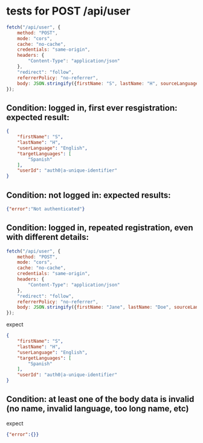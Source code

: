 # tests for POST /api/user
```js
fetch("/api/user", {
    method: "POST",
    mode: "cors",
    cache: "no-cache",
    credentials: "same-origin",
    headers: {
        "Content-Type": "application/json"
    },
    "redirect": "follow",
    referrerPolicy: "no-referrer",
    body: JSON.stringify({firstName: "S", lastName: "H", sourceLanguage: "English", targetLanguages: ["Spanish"]})
});
```
## Condition: logged in, first ever resgistration: expected result:
```json
{
    "firstName": "S",
    "lastName": "H",
    "userLanguage": "English",
    "targetLanguages": [
        "Spanish"
    ],
    "userId": "auth0|a-unique-identifier"
}
```
## Condition: not logged in: expected results:
```json
{"error":"Not authenticated"}
```
## Condition: logged in, repeated registration, even with different details:
```js
fetch("/api/user", {
    method: "POST",
    mode: "cors",
    cache: "no-cache",
    credentials: "same-origin",
    headers: {
        "Content-Type": "application/json"
    },
    "redirect": "follow",
    referrerPolicy: "no-referrer",
    body: JSON.stringify({firstName: "Jane", lastName: "Doe", sourceLanguage: "Korean", targetLanguages: ["Mandarin", "Spanish"]})
});
```
expect
```json
{
    "firstName": "S",
    "lastName": "H",
    "userLanguage": "English",
    "targetLanguages": [
        "Spanish"
    ],
    "userId": "auth0|a-unique-identifier"
}
```

## Condition: at least one of the body data is invalid (no name, invalid language, too long name, etc)
expect
```json
{"error":{}}
```